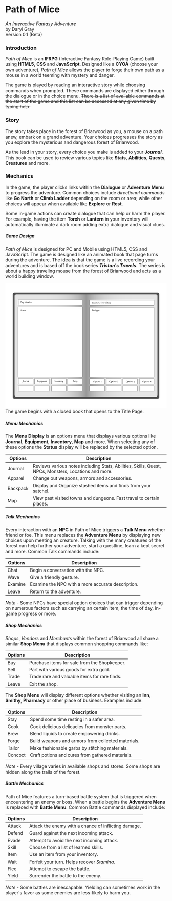 # **Path of Mice**
*An Interactive Fantasy Adventure*<br>
by Daryl Gray<br>
Version 0.1 (Beta)

### Introduction
*Path of Mice* is an **IFRPG** (Interactive Fantasy Role-Playing Game) built using **HTML5**, **CSS** and **JavaScript**. Designed like a **CYOA** (choose your own adventure), *Path of Mice* allows the player to forge their own path as a mouse in a world teeming with mystery and danger.

The game is played by reading an interactive story while choosing commands when prompted. These commands are displayed either through the dialogue or in the choice menu. ~~There is a list of available commands at the start of the game and this list can be accessed at any given time by typing help.~~

### Story
The story takes place in the forest of Briarwood as you, a mouse on a path anew, embark on a grand adventure. Your choices progresses the story as you explore the mysterious and dangerous forest of Briarwood.

As the lead in your story, every choice you make is added to your <i>**Journal**</i>. This book can be used to review various topics like **Stats**, **Abilities**, **Quests**, **Creatures** and more.

### Mechanics
In the game, the player clicks links within the **Dialogue** or **Adventure Menu** to progress the adventure. Common choices include *directional commands* like **Go North** or **Climb Ladder** depending on the room or area; while other choices will appear when available like **Explore** or  **Rest**.

Some in-game actions can create dialogue that can help or harm the player. For example, having the item **Torch** or **Lantern** in your inventory will automatically illuminate a dark room adding extra dialogue and visual clues.

##### Game Design
*Path of Mice* is designed for PC and Mobile using HTML5, CSS and JavaScript. The game is designed like an animated book that page turns during the adventure. The idea is that the game is a live recording your adventures and is based off the book series <i>**Tristan's Travels**</i>. The series is about a happy traveling mouse from the forest of Briarwood and acts as a world building window.

![In-Game Design](Path-of-Mice---Book-Mockup.png "In-Game Design - Simplified")<br>
The game begins with a closed book that opens to the Title Page.

##### Menu Mechanics
The **Menu Display** is an options menu that displays various options like **Journal**, **Equipment**, **Inventory**, **Map** and more. When selecting any of these options the **Status** display will be replaced by the selected option.

| Options | Description |
| --- | --- |
| Journal | Reviews various notes including Stats, Abilities, Skills, Quest, NPCs, Monsters, Locations and more. |
| Apparel | Change out weapons, armors and accessories.|
| Backpack | Display and Organize stashed items and finds from your satchel. |
| Map | View past visited towns and dungeons. Fast travel to certain places. |


##### Talk Mechanics
Every interaction with an **NPC** in Path of Mice triggers a **Talk Menu** whether friend or foe. This menu replaces the **Adventure Menu** by displaying new choices upon meeting an creature. Talking with the many creatures of the forest can help further your adventure, start a questline, learn a kept secret and more. Common Talk commands include:

| Options | Description |
| --- | --- |
| Chat | Begin a conversation with the NPC. |
| Wave | Give a friendly gesture.
| Examine | Examine the NPC with a more accurate description.
| Leave | Return to the adventure. |

*Note* - Some NPCs have special option choices that can trigger depending on numerous factors such as carrying an certain item, the time of day, in-game progress or more.

##### Shop Mechanics
*Shops*, *Vendors* and *Merchants* within the forest of Briarwood all share a similar **Shop Menu** that displays common shopping commands like:

| Options | Description |
| --- | --- |
| Buy | Purchase items for sale from the Shopkeeper. |
| Sell | Part with various goods for extra gold. |
| Trade | Trade rare and valuable items for rare finds. |
| Leave | Exit the shop. |

The **Shop Menu** will display different options whether visiting an **Inn**, **Smithy**, **Pharmacy** or other place of business. Examples include:

| Options | Description |
| --- | --- |
| Stay | Spend some time resting in a safer area. |
| Cook | Cook delicious delicacies from monster parts. |
| Brew | Blend liquids to create empowering drinks. |
| Forge | Build weapons and armors from collected materials. |
| Tailor | Make fashionable garbs by stitching materials. |
| Concoct | Craft potions and cures from gathered materials. |

*Note* - Every village varies in available shops and stores. Some shops are hidden along the trails of the forest.

##### Battle Mechanics
Path of Mice features a turn-based battle system that is triggered when encountering an enemy or boss. When a battle begins the **Adventure Menu** is replaced with **Battle Menu**. Common Battle commands displayed include:

| Options | Description |
| --- | --- |
| Attack | Attack the enemy with a chance of inflicting damage.
| Defend | Guard against the next incoming attack.
| Evade | Attempt to avoid the next incoming attack.
| Skill | Choose from a list of learned skills.
| Item | Use an item from your inventory.
| Wait | Forfeit your turn. Helps recover *Stamina*.
| Flee | Attempt to escape the battle.
| Yield | Surrender the battle to the enemy.

*Note* - Some battles are inescapable. Yielding can sometimes work in the player's favor as some enemies are less-likely to harm you.
